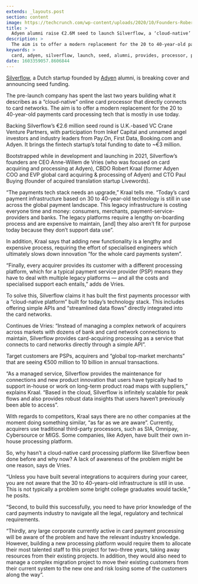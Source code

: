 ```yaml
--- 
extends: _layouts.post 
section: content 
image: https://techcrunch.com/wp-content/uploads/2020/10/Founders-Robert-Paul-Anne-Willem-1.jpeg?w=600 
title: > 
  Adyen alumni raise €2.6M seed to launch Silverflow, a ‘cloud-native’ card payments processor – TechCrunch 
description: > 
  The aim is to offer a modern replacement for the 20 to 40-year-old payments card processing tech that is mostly in use today.“Today’s card payment infrastructure based on 30 to 40-year-old technology is still in use across the global payment landscape.So, why hasn’t a cloud-native card processing platform like Silverflow been done before and why now?“Second, to build this successfully, you need to have prior knowledge of the card payments industry to navigate all the legal, regulatory and technical requirements.“Thirdly, any large corporate currently active in card payment processing will be aware of the problem and have the relevant industry knowledge. 
keywords: > 
  card, adyen, silverflow, launch, seed, alumni, provides, processor, processing, platform, payment, cloudnative, data, raise, payments, kraal, techcrunch 
date: 1603359057.8606844 
--- 
```

<div><p id="speakable-summary"><a href="https://www.silverflow.co/">Silverflow</a>, a Dutch startup founded by <a href="https://techcrunch.com/2018/06/13/dutch-payments-company-adyen-opens-at-e400-share-a-pop-of-67-now-valued-at-14-5b/">Adyen</a> alumni, is breaking cover and announcing seed funding.</p>
<p>The pre-launch company has spent the last two years building what it describes as a &#8220;cloud-native&#8221; online card processor that directly connects to card networks. The aim is to offer a modern replacement for the 20 to 40-year-old payments card processing tech that is mostly in use today.</p>
<p>Backing Silverflow&#8217;s &#8364;2.6 million seed round is U.K.-based VC Crane Venture Partners, with participation from Inkef Capital and unnamed angel investors and industry leaders from Pay.On, First Data, Booking.com and Adyen. It brings the fintech startup&#8217;s total funding to date to ~&#8364;3 million.</p><p class="piano-inline-promo"></p>
<p>Bootstrapped while in development and launching in 2021, Silverflow&#8217;s founders are CEO Anne-Willem de Vries (who was focused on card acquiring and processing at Adyen), CBDO Robert Kraal (former Adyen COO and EVP global card acquiring &amp; processing of Adyen) and CTO Paul Buying (founder of acquired translation startup Livewords).</p>
<p>&#8220;The payments tech stack needs an upgrade,&#8221; Kraal tells me. &#8220;Today&#8217;s card payment infrastructure based on 30 to 40-year-old technology is still in use across the global payment landscape. This legacy infrastructure is costing everyone time and money: consumers, merchants, payment-service-providers and banks. The legacy platforms require a lengthy on-boarding process and are expensive to maintain, [and] they also aren&#8217;t fit for purpose today because they don&#8217;t support data use&#8221;.</p>
<p>In addition, Kraal says that adding new functionality is a lengthy and expensive process, requiring the effort of specialised engineers which ultimately slows down innovation &#8220;for the whole card payments system&#8221;.</p>
<p>&#8220;Finally, every acquirer provides its customer with a different processing platform, which for a typical payment service provider (PSP) means they have to deal with multiple legacy platforms &#8212; and all the costs and specialised support each entails,&#8221; adds de Vries.</p>
<p>To solve this, Silverflow claims it has built the first payments processor with a &#8220;cloud-native platform&#8221; built for today&#8217;s technology stack. This includes offering simple APIs and &#8220;streamlined data flows&#8221; directly integrated into the card networks.</p>
<p>Continues de Vries: &#8220;Instead of managing a complex network of acquirers across markets with dozens of bank and card network connections to maintain, Silverflow provides card-acquiring processing as a service that connects to card networks directly through a simple API&#8221;.</p>
<p>Target customers are PSPs, acquirers and &#8220;global top-market merchants&#8221; that are seeing &#8364;500 million to 10 billion in annual transactions.</p>
<p>&#8220;As a managed service, Silverflow provides the maintenance for connections and new product innovation that users have typically had to support in-house or work on long-term product road maps with suppliers,&#8221; explains Kraal. &#8220;Based in the cloud, Silverflow is infinitely scalable for peak flows and also provides robust data insights that users haven&#8217;t previously been able to access&#8221;.</p>
<p>With regards to competitors, Kraal says there are no other companies at the moment doing something similar, &#8220;as far as we are aware&#8221;. Currently, acquirers use traditional third-party processors, such as SIA, Omnipay, Cybersource or MIGS. Some companies, like Adyen, have built their own in-house processing platform.</p>
<p>So, why hasn&#8217;t a cloud-native card processing platform like Silverflow been done before and why now? A lack of awareness of the problem might be one reason, says de Vries.</p>
<p>&#8220;Unless you have built several integrations to acquirers during your career, you are not aware that the 30 to 40-years-old infrastructure is still in use. This is not typically a problem some bright college graduates would tackle,&#8221; he posits.</p>
<p>&#8220;Second, to build this successfully, you need to have prior knowledge of the card payments industry to navigate all the legal, regulatory and technical requirements.</p>
<p>&#8220;Thirdly, any large corporate currently active in card payment processing will be aware of the problem and have the relevant industry knowledge. However, building a new processing platform would require them to allocate their most talented staff to this project for two-three years, taking away resources from their existing projects. In addition, they would also need to manage a complex migration project to move their existing customers from their current system to the new one and risk losing some of the customers along the way&#8221;.</p>
			</div>